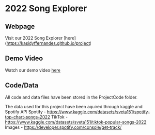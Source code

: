 # 2022 Song Explorer

## Webpage
Visit our 2022 Song Explorer [here] (https://kasidyffernandes.github.io/project)

## Demo Video
Watch our demo video [here](https://www.youtube.com/watch?v=F2Yyh1KGpdY)

## Code/Data
All code and data files have been stored in the ProjectCode folder.

The data used for this project have been aquired through kaggle and Spotify API 
Spotify - https://www.kaggle.com/datasets/sveta151/spotify-top-chart-songs-2022
TikTok - https://www.kaggle.com/datasets/sveta151/tiktok-popular-songs-2022
Images - https://developer.spotify.com/console/get-track/


